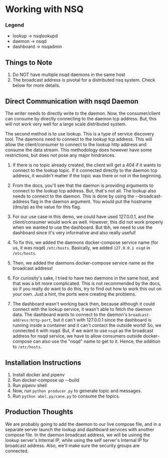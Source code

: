 # Working with NSQ

### Legend
- lookup -> nsqlookupd  
- daemon -> nsqd  
- dashboard -> nsqadmin

## Things to Note
1. Do NOT have multiple nsqd daemons in the same host
2. The broadcast address is pivotal for a distributed nsq system. Check below for more details.

## Direct Communication with nsqd Daemon
The writer needs to directly write to the daemon. Now, the consumer/client can consume by directly connecting to the daemon tcp address. But, this will not work very well for a large scale distributed system.

The second method is to use lookup. This is a type of service discovery tool. The daemons need to connect to the lookup tcp address. This will allow the client/consumer to connect to the lookup http address and consume the data stream. This methodology does however have some restrictions, but does not pose any major hindrances. 

1. If there is no topic already created, the client will get a 404 if it wants to connect to the lookup topic. If it connected directly to the daemon tcp address, it wouldn't matter if the topic was there or not in the beginning.

2. From the docs, you'll see that the daemon is providing arguments to connect to the lookup tcp address. But, that's not all. The lookup also needs to connect to the daemon. This is done by using the --broadcast-address flag in the daemon argument. You would put the hostname (dns/ip) as the value for this flag.

3. For our use case in this demo, we could have used 127.0.0.1, and the client/consumer would work as well. However, this did not work properly when we wanted to use the dashboard. But tbh, we need to use the dashboard since it's very informative and also really useful!

4. To fix this, we added the daemons docker-compose service name (for us, it was nsqd) `/etc/hosts`. Basically, we added `127.0.0.1 nsqd` in `/etc/hosts`.

5. Then, we added the daemons docker-compose service name as the broadcast address!

6. For curiosity's sake, I tried to have two daemons in the same host, and that was a bit more complicated. This is not recommended by the docs, so if you really do want to do this, try to find out how to work this out on your own. Just a hint, the ports were creating the problems.

7. The dashboard wasn't working back then, because although it could connect with the lookup service, it wasn't able to fetch the daemon data. The dashboard wants to connect to the daemon's `broadcast-address:http-port`, but it can't with 127.0.0.1 since the dashboard is running inside a container and it can't contact the outside world! So, we connected it with nsqd. But, if we want to use `nsqd` as the broadcast address for nsqd service, we have to allow consumers outside docker-compose can also use the "nsqd" name to get to it. Hence, the addition to `/etc/hosts`.

## Installation Instructions
1. Install docker and pipenv
2. Run docker-compose up --build
3. Run pipenv shell
4. Now, run `python producer.py` to generate topic and messages.
5. Run `python abel.py/cane.py` to consume the topics.

## Production Thoughts
We are probably going to add the daemon to our live compose file, and in a separate server launch the lookup and dashboard services with another compose file. In the daemon broadcast address, we will be usinng the lookup server's Internal IP, while using the self server's Internal IP for broadcast address. Also, we'll make sure the security groups are connected.



